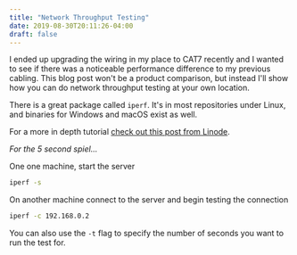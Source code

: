 ```yaml
---
title: "Network Throughput Testing"
date: 2019-08-30T20:11:26-04:00
draft: false
---
```


I ended up upgrading the wiring in my place to CAT7 recently and I wanted to see if there was a noticeable performance difference to my previous cabling. This blog post won't be a product comparison, but instead I'll show how you can do network throughput testing at your own location.

There is a great package called `iperf`. It's in most repositories under Linux, and binaries for Windows and macOS exist as well.

For a more in depth tutorial [check out this post from Linode](https://www.linode.com/docs/networking/diagnostics/install-iperf-to-diagnose-network-speed-in-linux/).

*For the 5 second spiel...*

One one machine, start the server

```bash
iperf -s
```

On another machine connect to the server and begin testing the connection

```bash
iperf -c 192.168.0.2
```

You can also use the `-t` flag to specify the number of seconds you want to run the test for.

